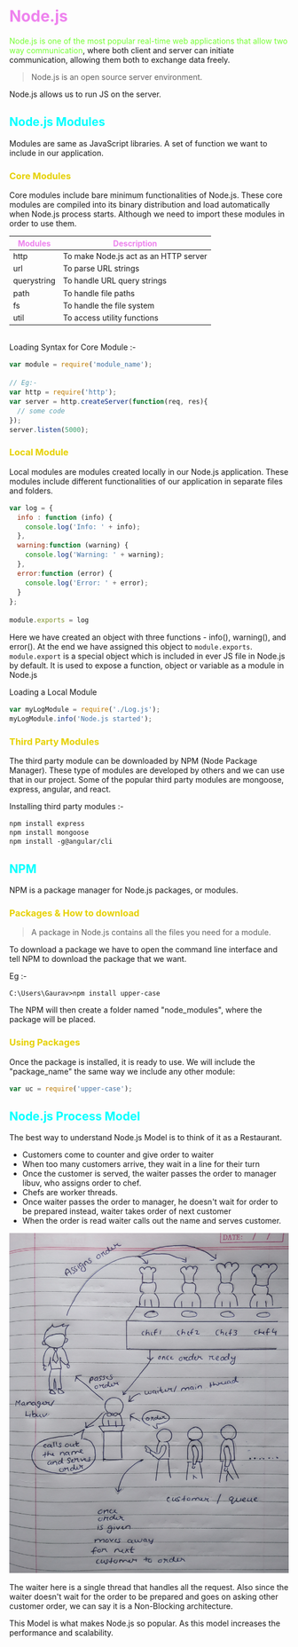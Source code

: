 # <span class="header">Node.js</span>

<span class="highlight">Node.js is one of the most popular real-time web applications that allow two way communication</span>, where both client and server can initiate communication, allowing them both to exchange data freely.

>Node.js is an open source server environment. 

Node.js allows us to run JS on the server.

## <span class="header2"> Node.js Modules</span>

Modules are same as JavaScript libraries. A set of function we want to include in our application.

### <span class="header3">Core Modules</span>

Core modules include bare minimum functionalities of Node.js. These core modules are compiled into its binary distribution and load automatically when Node.js process starts. Although we need to import these modules in order to use them.

| Modules | Description |
| ------- | ----------- |
| http | To make Node.js act as an HTTP server |
| url | To parse URL strings |
| querystring | To handle URL query strings |
| path | To handle file paths |
| fs | To handle the file system |
| util | To access utility functions |

<br>
Loading Syntax for Core Module :-

```js
var module = require('module_name');

// Eg:-
var http = require('http');
var server = http.createServer(function(req, res){
  // some code
});
server.listen(5000);
```

### <span class="header3">Local Module</span>

Local modules are modules created locally in our Node.js application. These modules include different functionalities of our application in separate files and folders.

```js
var log = {
  info : function (info) { 
    console.log('Info: ' + info);
  },
  warning:function (warning) { 
    console.log('Warning: ' + warning);
  },
  error:function (error) {
    console.log('Error: ' + error);
  }
};

module.exports = log
```

Here we have created an object with three functions - info(), warning(), and error(). At the end we have assigned this object to `module.exports`. `module.export` is a special object which is included in ever JS file in Node.js by default. It is used to expose a function, object or variable as a module in Node.js

Loading a Local Module 

```js
var myLogModule = require('./Log.js');
myLogModule.info('Node.js started');
```
### <span class="header3">Third Party Modules</span>

The third party module can be downloaded by NPM (Node Package Manager). These type of modules are developed by others and we can use that in our project. Some of the popular third party modules are mongoose, express, angular, and react.

Installing third party modules :-
```
npm install express
npm install mongoose
npm install -g@angular/cli
```

## <span class="header2">NPM</span>

NPM is a package manager for Node.js packages, or modules.

### <span class="header3">Packages & How to download</span>

>A package in Node.js contains all the files you need for a module.

To download a package we have to open the command line interface and tell NPM to download the package that we want.

Eg :-
```
C:\Users\Gaurav>npm install upper-case
```
The NPM will then create a folder named "node_modules", where the package will be placed.

### <span class="header3">Using Packages</span>

Once the package is installed, it is ready to use. We will include the "package_name" the same way we include any other module:

```js
var uc = require('upper-case');
```

## <span class="header2">Node.js Process Model</span>

The best way to understand Node.js Model is to think of it as a Restaurant. 

- Customers come to counter and give order to waiter
- When too many customers arrive, they wait in a line for their turn
- Once the customer is served, the waiter passes the order to manager libuv, who assigns order to chef.
- Chefs are worker threads.
-  Once waiter passes the order to manager, he doesn't wait for order to be prepared instead, waiter takes order of next customer
-  When the order is read waiter calls out the name and serves customer.

<img src="../assests/Node.jsmodel.jpg" width="800">

The waiter here is a single thread that handles all the request. Also since the waiter doesn't wait for the order to be prepared and goes on asking other customer order, we can say it is a Non-Blocking architecture.

This Model is what makes Node.js so popular. As this model increases the performance and scalability. 

<style>
.highlight{
  color: #75FF33
}
.header3{
  color: #E6D100
}
.header{
  color: #EE82EE
}
.header2{
  color: #00FFFF
}
.imp{
  color: #FF8080
}
</style>